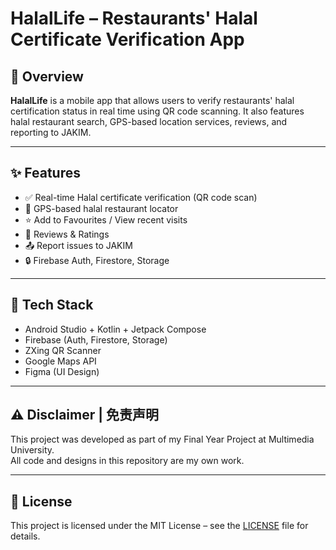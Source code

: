 # HalalLife – Restaurants' Halal Certificate Verification App

## 📱 Overview 

**HalalLife** is a mobile app that allows users to verify restaurants' halal certification status in real time using QR code scanning. It also features halal restaurant search, GPS-based location services, reviews, and reporting to JAKIM.

---

## ✨ Features

- ✅ Real-time Halal certificate verification (QR code scan)
- 📍 GPS-based halal restaurant locator
- ⭐ Add to Favourites / View recent visits
- 📝 Reviews & Ratings
- 📤 Report issues to JAKIM
- 🔒 Firebase Auth, Firestore, Storage

---

## 🔧 Tech Stack

- Android Studio + Kotlin + Jetpack Compose  
- Firebase (Auth, Firestore, Storage)  
- ZXing QR Scanner  
- Google Maps API  
- Figma (UI Design)

---

## ⚠️ Disclaimer | 免责声明

This project was developed as part of my Final Year Project at Multimedia University.  
All code and designs in this repository are my own work.

---

## 📄 License

This project is licensed under the MIT License – see the [LICENSE](LICENSE) file for details.
